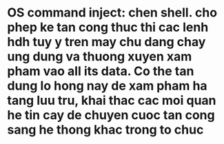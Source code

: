 # OS command inject: chen shell. cho phep ke tan cong thuc thi cac lenh hdh tuy y tren may chu dang chay ung dung va thuong xuyen xam pham vao all its data. Co the tan dung lo hong nay de xam pham ha tang luu tru, khai thac cac moi quan he tin cay de chuyen cuoc tan cong sang he thong khac trong to chuc